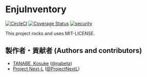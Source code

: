 # EnjuInventory
[![CircleCI](https://circleci.com/gh/next-l/enju_inventory.svg?style=svg)](https://circleci.com/gh/next-l/enju_inventory)
[![Coverage Status](https://coveralls.io/repos/github/next-l/enju_inventory/badge.svg?branch=master)](https://coveralls.io/github/next-l/enju_inventory?branch=master)
[![security](https://hakiri.io/github/next-l/enju_inventory/master.svg)](https://hakiri.io/github/next-l/enju_inventory/master)

This project rocks and uses MIT-LICENSE.

## 製作者・貢献者 (Authors and contributors)
* [TANABE, Kosuke](https://github.com/nabeta) ([@nabeta](https://twitter.com/nabeta))
* [Project Next-L](https://www.next-l.jp) ([@ProjectNextL](https://twitter.com/ProjectNextL))

